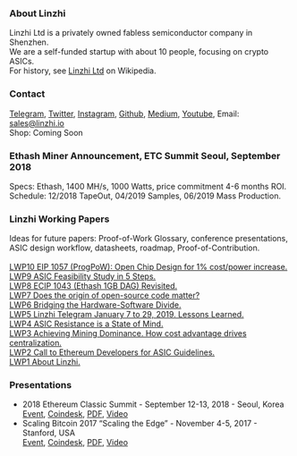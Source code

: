 <h3>About Linzhi</h3>
Linzhi Ltd is a privately owned fabless semiconductor company in Shenzhen.<br/>
We are a self-funded startup with about 10 people, focusing on crypto ASICs.<br/>
For history, see <a href="https://en.wikipedia.org/wiki/Linzhi_Ltd">Linzhi Ltd</a> on Wikipedia.

<h3>Contact</h3>
<a href="https://t.me/LinzhiCorp">Telegram</a>,
<a href="https://twitter.com/LinzhiCorp">Twitter</a>,
<a href="https://instagram.com/LinzhiCorp">Instagram</a>,
<a href="https://github.com/LinzhiChips">Github</a>,
<a href="https://medium.com/@Linzhi">Medium</a>,
<a href="https://www.youtube.com/channel/UCuJXov1dVLwKeCyjXj4F9qA">Youtube</a>,
Email: <a href="mailto:sales@linzhi.io">sales@linzhi.io</a><br/>
Shop: Coming Soon

<h3>Ethash Miner Announcement, ETC Summit Seoul, September 2018</h3>
Specs: Ethash, 1400 MH/s, 1000 Watts, price commitment 4-6 months ROI.<br/>
Schedule: 12/2018 TapeOut, 04/2019 Samples, 06/2019 Mass Production.<br/>

<h3>Linzhi Working Papers</h3>
Ideas for future papers: Proof-of-Work Glossary, conference presentations, ASIC design workflow, datasheets, roadmap, Proof-of-Contribution.<br/>
<br/>
<a href="https://github.com/LinzhiChips/linzhichips.github.io/raw/master/docs/LWP10-Random-Logic-Design.pdf">LWP10 EIP 1057 (ProgPoW): Open Chip Design for 1% cost/power increase.</a><br/>
<a href="https://github.com/LinzhiChips/linzhichips.github.io/raw/master/docs/LWP9-ASIC-Feasibility-5-Steps.pdf">LWP9 ASIC Feasibility Study in 5 Steps.</a><br/>
<a href="https://github.com/LinzhiChips/linzhichips.github.io/raw/master/docs/LWP8-ECIP-1043-Revisited.pdf">LWP8 ECIP 1043 (Ethash 1GB DAG) Revisited.</a><br/>
<a href="https://github.com/LinzhiChips/linzhichips.github.io/raw/master/docs/LWP7-Origin-Open-Source.pdf">LWP7 Does the origin of open-source code matter?</a><br/>
<a href="https://github.com/LinzhiChips/linzhichips.github.io/raw/master/docs/LWP6-Bridging-HW-SW-Divide.pdf">LWP6 Bridging the Hardware-Software Divide.</a><br/>
<a href="https://github.com/LinzhiChips/linzhichips.github.io/raw/master/docs/LWP5-Telegram-January-2019.pdf">LWP5 Linzhi Telegram January 7 to 29, 2019. Lessons Learned.</a><br/>
<a href="https://github.com/LinzhiChips/linzhichips.github.io/raw/master/docs/LWP4-ASIC-Resistance-State-of-Mind.pdf">LWP4 ASIC Resistance is a State of Mind.</a><br/>
<a href="https://github.com/LinzhiChips/linzhichips.github.io/raw/master/docs/LWP3-Mining-Dominance-Cost-Advantage.pdf">LWP3 Achieving Mining Dominance. How cost advantage drives centralization.</a><br/>
<a href="https://github.com/LinzhiChips/linzhichips.github.io/raw/master/docs/LWP2-ASIC-Guidelines.pdf">LWP2 Call to Ethereum Developers for ASIC Guidelines.</a><br/>
<a href="https://github.com/LinzhiChips/linzhichips.github.io/raw/master/docs/LWP1-About-Linzhi.pdf">LWP1 About Linzhi.</a><br/>

<h3>Presentations</h3>
<ul>
<li>2018 Ethereum Classic Summit - September 12-13, 2018 - Seoul, Korea<br/>
  <a href="https://etcsummit.com/2018-etc-summit/">Event</a>,
  <a href="https://www.coindesk.com/a-new-line-of-powerful-asic-miners-is-coming-to-ethereum">Coindesk</a>,
  <a href="https://github.com/LinzhiChips/linzhichips.github.io/raw/master/docs/20180913-ETC-Summit-ASIC-Manufacturer-Perspective.pdf">PDF</a>,
  <a href="https://www.youtube.com/watch?v=LMofyroBfio">Video</a>
</li>
<li>Scaling Bitcoin 2017 “Scaling the Edge” - November 4-5, 2017 - Stanford, USA<br/>
  <a href="https://stanford2017.scalingbitcoin.org/">Event</a>, 
  <a href="https://www.coindesk.com/hold-fork-no-2x-everything-else-goes-scaling-bitcoin-event">Coindesk</a>,
  <a href="https://github.com/LinzhiChips/linzhichips.github.io/raw/master/docs/20171104-Stanford-Future-of-Proof-of-Work.pdf">PDF</a>,
  <a href="https://www.youtube.com/watch?v=7xKQ3SMnM7Q">Video</a>
</li>
</ul>

